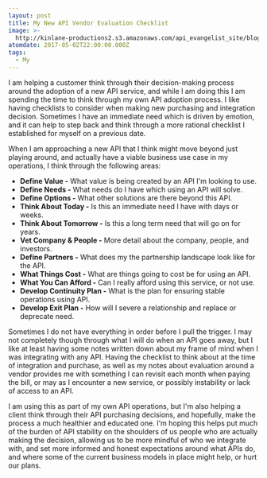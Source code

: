 ```yaml
---
layout: post
title: My New API Vendor Evaluation Checklist
image: >-
  http://kinlane-productions2.s3.amazonaws.com/api_evangelist_site/blog/bw_evaluation.png
atomdate: 2017-05-02T22:00:00.000Z
tags:
  - My
---
```

I am helping a customer think through their decision-making process around the adoption of a new API service, and while I am doing this I am spending the time to think through my own API adoption process. I like having checklists to consider when making new purchasing and integration decision. Sometimes I have an immediate need which is driven by emotion, and it can help to step back and think through a more rational checklist I established for myself on a previous date.

When I am approaching a new API that I think might move beyond just playing around, and actually have a viable business use case in my operations, I think through the following areas:

*   **Define Value -** What value is being created by an API I'm looking to use.
*   **Define Needs -** What needs do I have which using an API will solve.
*   **Define Options -** What other solutions are there beyond this API.
*   **Think About Today -** Is this an immediate need I have with days or weeks.
*   **Think About Tomorrow -** Is this a long term need that will go on for years.
*   **Vet Company & People -** More detail about the company, people, and investors.
*   **Define Partners -** What does my the partnership landscape look like for the API.
*   **What Things Cost -** What are things going to cost be for using an API.
*   **What You Can Afford -** Can I really afford using this service, or not use.
*   **Develop Continuity Plan -** What is the plan for ensuring stable operations using API.
*   **Develop Exit Plan -** How will I severe a relationship and replace or deprecate need.

Sometimes I do not have everything in order before I pull the trigger. I may not completely though through what I will do when an API goes away, but I like at least having some notes written down about my frame of mind when I was integrating with any API. Having the checklist to think about at the time of integration and purchase, as well as my notes about evaluation around a vendor provides me with something I can revisit each month when paying the bill, or may as I encounter a new service, or possibly instability or lack of access to an API.

I am using this as part of my own API operations, but I'm also helping a client think through their API purchasing decisions, and hopefully, make the process a much healthier and educated one. I'm hoping this helps put much of the burden of API stability on the shoulders of us people who are actually making the decision, allowing us to be more mindful of who we integrate with, and set more informed and honest expectations around what APIs do, and where some of the current business models in place might help, or hurt our plans.